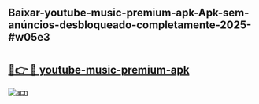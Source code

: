 ## Baixar-youtube-music-premium-apk-Apk-sem-anúncios-desbloqueado-completamente-2025-#w05e3

# <h2><a href="https://ainizakaria.my?title=youtube-music-premium-apk&ref=20M">🔗👉 🔴 youtube-music-premium-apk</a></h2>

[![acn](https://github.com/user-attachments/assets/0f9c940e-d8b0-45ae-aac7-cd30a18b3e1c)](https://ainizakaria.my?title=youtube-music-premium-apk&ref=20M)

